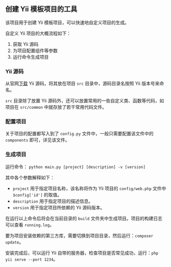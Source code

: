 ## 创建 Yii 模板项目的工具

该项目用于创建 Yii 模板项目，可以快速地自定义项目的生成。

自定义 Yii 项目的大概流程如下：

1. 获取 Yii 源码
2. 为项目配置组件等参数
3. 运行命令生成项目

### Yii 源码

从官网[下载](https://www.yiiframework.com/) Yii 源码，将其放在项目 `src` 目录中，源码目录名按照 Yii 版本号来命名。

`src` 目录除了放置 Yii 源码外，还可以放置常用的一些自定义类、函数等代码，如项目在 `src/common` 中就存放了若干常用代码文件。

### 配置项目

关于项目的配置都写入到了 `config.py` 文件中，一般只需要配置该文件中的 `components` 即可，详见该文件。

### 生成项目

运行命令： `python main.py [project] [description] -v [version]`

其中各个参数解释如下：

* `project` 用于指定项目名称，该名称将作为 Yii 项目的 `config/web.php` 文件中 `$config['id']` 的取值。
* `description` 用于指定项目的描述信息。
* `version` 用于指定项目所依赖的 Yii 源码版本。

在运行以上命令后将会在当前目录的 `build` 文件夹中生成项目。项目的构建日志可以查看 `running.log`。

要为项目安装依赖的第三方库，需要切换到项目目录，然后运行：`composer update`。

安装完成后，可以运行 Yii 自带的服务器，检查项目是否常见成功，运行：`php yii serve --port 1234`。

